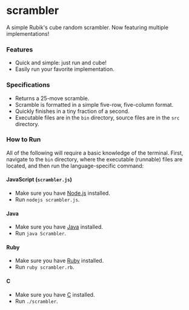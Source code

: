 # scrambler
A simple Rubik's cube random scrambler. Now featuring multiple implementations!

### Features
- Quick and simple: just run and cube!
- Easily run your favorite implementation.

### Specifications
- Returns a 25-move scramble.
- Scramble is formatted in a simple five-row, five-column format.
- Quickly finishes in a tiny fraction of a second.
- Executable files are in the `bin` directory, source files are in the `src` directory.

### How to Run
All of the following will require a basic knowledge of the terminal. First, navigate to the `bin` directory, where the executable (runnable) files are located, and then run the language-specific command:

#### JavaScript (`scrambler.js`)
- Make sure you have [Node.js](https://nodejs.org/en/) installed.
- Run `nodejs scrambler.js`.

#### Java
- Make sure you have [Java](http://java.com/en/download/installed8.jsp) installed.
- Run `java Scrambler`.

#### Ruby
- Make sure you have [Ruby](https://www.ruby-lang.org/en/) installed.
- Run `ruby scrambler.rb`.

#### C
- Make sure you have [C](http://www.cprogramming.com/) installed.
- Run `./scrambler`.
